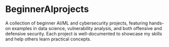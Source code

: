 # BeginnerAIprojects
A collection of beginner AI/ML and cybersecurity projects, featuring hands-on examples in data science, vulnerability analysis, and both offensive and defensive security. Each project is well-documented to showcase my skills and help others learn practical concepts.
